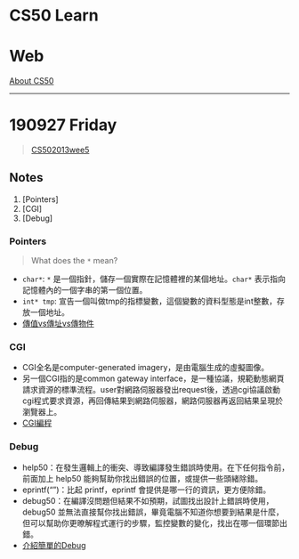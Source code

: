 # CS50 Learn

# Web
[About CS50](http://cs50.tv/2013/fall/#about,lectures)

---
# 190927 Friday
> [CS502013wee5](https://www.youtube.com/watch?v=IEuvKVjw2oM)

## Notes
1. [Pointers]
2. [CGI]
3. [Debug]

### Pointers
> What does the `*` mean?  
  - `char*`: `*` 是一個指針，儲存一個實際在記憶體裡的某個地址。`char*` 表示指向記憶體內的一個字串的第一個位置。
  - `int* tmp`: 宣告一個叫做tmp的指標變數，這個變數的資料型態是int整數，存放一個地址。
  - [傳值vs傳址vs傳物件](https://e8859487.pixnet.net/blog/post/402632162-python-傳值%28pass-by-value%29-vs-傳址%28pass-by-address%29-vs-)
  
### CGI
 - CGI全名是computer-generated imagery，是由電腦生成的虛擬圖像。
 - 另一個CGI指的是common gateway interface，是一種協議，規範動態網頁請求資源的標準流程。user對網路伺服器發出request後，透過cgi協議啟動cgi程式要求資源，再回傳結果到網路伺服器，網路伺服器再返回結果呈現於瀏覽器上。
- [CGI編程](https://www.runoob.com/python/python-cgi.html)

### Debug
- help50：在發生邏輯上的衝突、導致編譯發生錯誤時使用。在下任何指令前，前面加上 help50 能夠幫助你找出錯誤的位置，或提供一些頭緒除錯。
- eprintf(“”)：比起 printf，eprintf 會提供是哪一行的資訊，更方便除錯。
- debug50：在編譯沒問題但結果不如預期，試圖找出設計上錯誤時使用，debug50 並無法直接幫你找出錯誤，畢竟電腦不知道你想要到結果是什麼，但可以幫助你更暸解程式運行的步驟，監控變數的變化，找出在哪一個環節出錯。
- [介紹簡單的Debug](http://markjong001.pixnet.net/blog/post/194793749)
